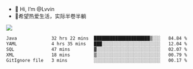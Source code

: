 - 👋 Hi, I’m @Lvvin
- 🍎希望热爱生活，实际半卷半躺
<!--
👀 I’m interested in ...
- 🌱 I’m currently learning ...
- 💞️ I’m looking to collaborate on ...
- 📫 How to reach me ...
->

<!---
Lvvin/Lvvin is a ✨ special ✨ repository because its `README.md` (this file) appears on your GitHub profile.
You can click the Preview link to take a look at your changes.

![Lvvin's GitHub stats](https://github-readme-stats.vercel.app/api?username=Lvvin&theme=default&show_icons=true&count_private=true)
--->

<a href="https://github.com/anuraghazra/github-readme-stats">
  <img align="center" src="https://github-readme-stats-lvvins-projects.vercel.app/api?username=Lvvin&theme=default&show_icons=true&count_private=true" />
</a>

<!--START_SECTION:waka-->

```txt
Java             32 hrs 22 mins  █████████████████████▒░░░   84.84 %
YAML             4 hrs 35 mins   ███░░░░░░░░░░░░░░░░░░░░░░   12.04 %
SQL              47 mins         ▓░░░░░░░░░░░░░░░░░░░░░░░░   02.07 %
XML              18 mins         ▒░░░░░░░░░░░░░░░░░░░░░░░░   00.79 %
GitIgnore file   3 mins          ░░░░░░░░░░░░░░░░░░░░░░░░░   00.17 %
```

<!--END_SECTION:waka-->



